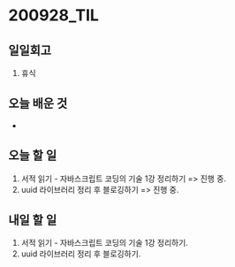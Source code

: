 # 200928\_TIL

## 일일회고

1. 휴식

## 오늘 배운 것

-

## 오늘 할 일

1. 서적 읽기 - 자바스크립트 코딩의 기술 1강 정리하기 =&gt; 진행 중.
2. uuid 라이브러리 정리 후 블로깅하기 =&gt; 진행 중.

## 내일 할 일

1. 서적 읽기 - 자바스크립트 코딩의 기술 1강 정리하기.
2. uuid 라이브러리 정리 후 블로깅하기.

